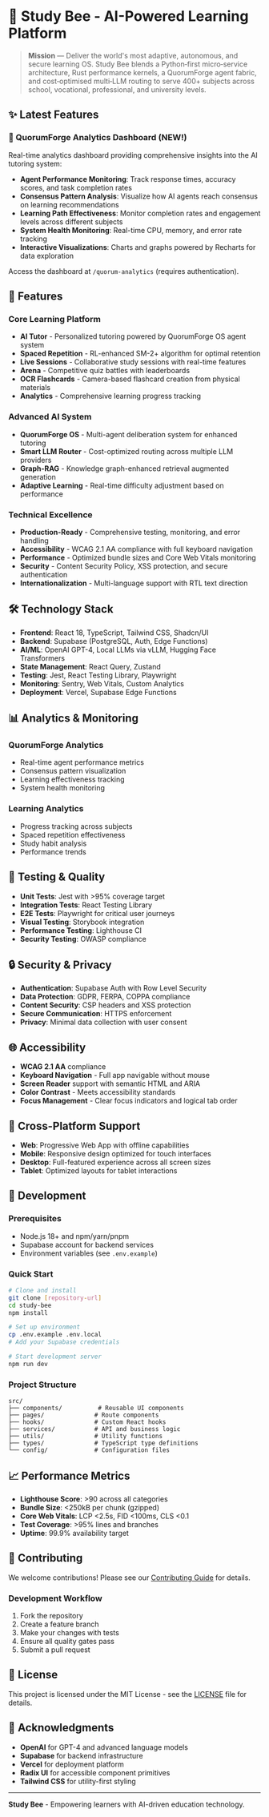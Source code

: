 
# 🐝 Study Bee - AI-Powered Learning Platform

> **Mission** — Deliver the world's most adaptive, autonomous, and secure learning OS. Study Bee blends a Python‑first micro‑service architecture, Rust performance kernels, a QuorumForge agent fabric, and cost‑optimised multi‑LLM routing to serve 400+ subjects across school, vocational, professional, and university levels.

## ✨ Latest Features

### 🔬 QuorumForge Analytics Dashboard (NEW!)
Real-time analytics dashboard providing comprehensive insights into the AI tutoring system:

- **Agent Performance Monitoring**: Track response times, accuracy scores, and task completion rates
- **Consensus Pattern Analysis**: Visualize how AI agents reach consensus on learning recommendations
- **Learning Path Effectiveness**: Monitor completion rates and engagement levels across different subjects
- **System Health Monitoring**: Real-time CPU, memory, and error rate tracking
- **Interactive Visualizations**: Charts and graphs powered by Recharts for data exploration

Access the dashboard at `/quorum-analytics` (requires authentication).

## 🚀 Features

### Core Learning Platform
- **AI Tutor** - Personalized tutoring powered by QuorumForge OS agent system
- **Spaced Repetition** - RL-enhanced SM-2+ algorithm for optimal retention
- **Live Sessions** - Collaborative study sessions with real-time features
- **Arena** - Competitive quiz battles with leaderboards
- **OCR Flashcards** - Camera-based flashcard creation from physical materials
- **Analytics** - Comprehensive learning progress tracking

### Advanced AI System
- **QuorumForge OS** - Multi-agent deliberation system for enhanced tutoring
- **Smart LLM Router** - Cost-optimized routing across multiple LLM providers
- **Graph-RAG** - Knowledge graph-enhanced retrieval augmented generation
- **Adaptive Learning** - Real-time difficulty adjustment based on performance

### Technical Excellence
- **Production-Ready** - Comprehensive testing, monitoring, and error handling
- **Accessibility** - WCAG 2.1 AA compliance with full keyboard navigation
- **Performance** - Optimized bundle sizes and Core Web Vitals monitoring
- **Security** - Content Security Policy, XSS protection, and secure authentication
- **Internationalization** - Multi-language support with RTL text direction

## 🛠️ Technology Stack

- **Frontend**: React 18, TypeScript, Tailwind CSS, Shadcn/UI
- **Backend**: Supabase (PostgreSQL, Auth, Edge Functions)
- **AI/ML**: OpenAI GPT-4, Local LLMs via vLLM, Hugging Face Transformers
- **State Management**: React Query, Zustand
- **Testing**: Jest, React Testing Library, Playwright
- **Monitoring**: Sentry, Web Vitals, Custom Analytics
- **Deployment**: Vercel, Supabase Edge Functions

## 📊 Analytics & Monitoring

### QuorumForge Analytics
- Real-time agent performance metrics
- Consensus pattern visualization
- Learning effectiveness tracking
- System health monitoring

### Learning Analytics
- Progress tracking across subjects
- Spaced repetition effectiveness
- Study habit analysis
- Performance trends

## 🧪 Testing & Quality

- **Unit Tests**: Jest with >95% coverage target
- **Integration Tests**: React Testing Library
- **E2E Tests**: Playwright for critical user journeys
- **Visual Testing**: Storybook integration
- **Performance Testing**: Lighthouse CI
- **Security Testing**: OWASP compliance

## 🔒 Security & Privacy

- **Authentication**: Supabase Auth with Row Level Security
- **Data Protection**: GDPR, FERPA, COPPA compliance
- **Content Security**: CSP headers and XSS protection
- **Secure Communication**: HTTPS enforcement
- **Privacy**: Minimal data collection with user consent

## 🌐 Accessibility

- **WCAG 2.1 AA** compliance
- **Keyboard Navigation** - Full app navigable without mouse
- **Screen Reader** support with semantic HTML and ARIA
- **Color Contrast** - Meets accessibility standards
- **Focus Management** - Clear focus indicators and logical tab order

## 📱 Cross-Platform Support

- **Web**: Progressive Web App with offline capabilities
- **Mobile**: Responsive design optimized for touch interfaces
- **Desktop**: Full-featured experience across all screen sizes
- **Tablet**: Optimized layouts for tablet interactions

## 🔧 Development

### Prerequisites
- Node.js 18+ and npm/yarn/pnpm
- Supabase account for backend services
- Environment variables (see `.env.example`)

### Quick Start
```bash
# Clone and install
git clone [repository-url]
cd study-bee
npm install

# Set up environment
cp .env.example .env.local
# Add your Supabase credentials

# Start development server
npm run dev
```

### Project Structure
```
src/
├── components/          # Reusable UI components
├── pages/              # Route components
├── hooks/              # Custom React hooks
├── services/           # API and business logic
├── utils/              # Utility functions
├── types/              # TypeScript type definitions
└── config/             # Configuration files
```

## 📈 Performance Metrics

- **Lighthouse Score**: >90 across all categories
- **Bundle Size**: <250kB per chunk (gzipped)
- **Core Web Vitals**: LCP <2.5s, FID <100ms, CLS <0.1
- **Test Coverage**: >95% lines and branches
- **Uptime**: 99.9% availability target

## 🤝 Contributing

We welcome contributions! Please see our [Contributing Guide](CONTRIBUTING.md) for details.

### Development Workflow
1. Fork the repository
2. Create a feature branch
3. Make your changes with tests
4. Ensure all quality gates pass
5. Submit a pull request

## 📄 License

This project is licensed under the MIT License - see the [LICENSE](LICENSE) file for details.

## 🙏 Acknowledgments

- **OpenAI** for GPT-4 and advanced language models
- **Supabase** for backend infrastructure
- **Vercel** for deployment platform
- **Radix UI** for accessible component primitives
- **Tailwind CSS** for utility-first styling

---

**Study Bee** - Empowering learners with AI-driven education technology.
